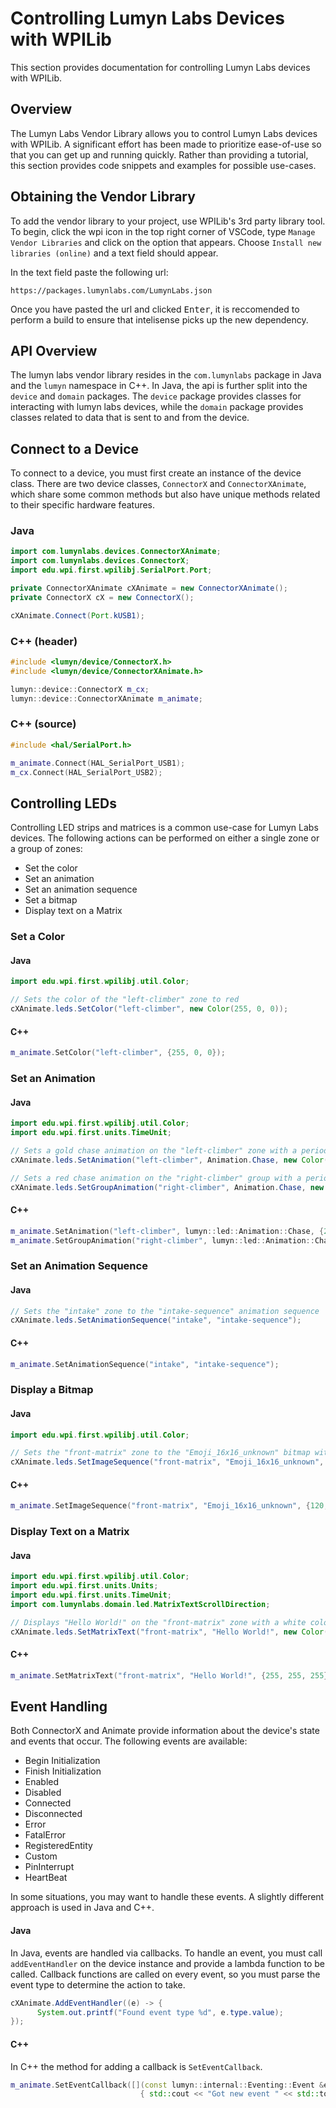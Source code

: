# Controlling Lumyn Labs Devices with WPILib

This section provides documentation for controlling Lumyn Labs devices with WPILib.

## Overview

The Lumyn Labs Vendor Library allows you to control Lumyn Labs devices with WPILib. A significant effort has been made to prioritize ease-of-use so that you can get up and running quickly. Rather than providing a tutorial, this section provides code snippets and examples for possible use-cases.

## Obtaining the Vendor Library

To add the vendor library to your project, use WPILib's 3rd party library tool. To begin, click the wpi icon in the top right corner of VSCode, type `Manage Vendor Libraries` and click on the option that appears. Choose `Install new libraries (online)` and a text field should appear. 

In the text field paste the following url:

```url
https://packages.lumynlabs.com/LumynLabs.json
```

Once you have pasted the url and clicked <kbd>Enter</kbd>, it is reccomended to perform a build to ensure that intelisense picks up the new dependency.

## API Overview

The lumyn labs vendor library resides in the `com.lumynlabs` package in Java and the `lumyn` namespace in C++. In Java, the api is further split into the `device` and `domain` packages. The `device` package provides classes for interacting with lumyn labs devices, while the `domain` package provides classes related to data that is sent to and from the device.

## Connect to a Device

To connect to a device, you must first create an instance of the device class. There are two device classes, `ConnectorX` and `ConnectorXAnimate`, which share some common methods but also have unique methods related to their specific hardware features.

### Java
```java
import com.lumynlabs.devices.ConnectorXAnimate;
import com.lumynlabs.devices.ConnectorX;
import edu.wpi.first.wpilibj.SerialPort.Port;

private ConnectorXAnimate cXAnimate = new ConnectorXAnimate();
private ConnectorX cX = new ConnectorX();

cXAnimate.Connect(Port.kUSB1);
```

### C++ (header)
```cpp
#include <lumyn/device/ConnectorX.h>
#include <lumyn/device/ConnectorXAnimate.h>

lumyn::device::ConnectorX m_cx;
lumyn::device::ConnectorXAnimate m_animate;
```

### C++ (source)
```cpp
#include <hal/SerialPort.h>

m_animate.Connect(HAL_SerialPort_USB1);
m_cx.Connect(HAL_SerialPort_USB2);
```

## Controlling LEDs

Controlling LED strips and matrices is a common use-case for Lumyn Labs devices. The following actions can be performed on either a single zone or a group of zones:

- Set the color
- Set an animation
- Set an animation sequence
- Set a bitmap
- Display text on a Matrix

### Set a Color

#### Java
```java
import edu.wpi.first.wpilibj.util.Color;

// Sets the color of the "left-climber" zone to red
cXAnimate.leds.SetColor("left-climber", new Color(255, 0, 0));
```

#### C++
```cpp
m_animate.SetColor("left-climber", {255, 0, 0});
```

### Set an Animation

#### Java
```java
import edu.wpi.first.wpilibj.util.Color;
import edu.wpi.first.units.TimeUnit;

// Sets a gold chase animation on the "left-climber" zone with a period of 40ms that is not reversed and loops indefinitely
cXAnimate.leds.SetAnimation("left-climber", Animation.Chase, new Color(200, 120, 15), Units.Milliseconds.of(40), false, false);

// Sets a red chase animation on the "right-climber" group with a period of 40ms that is reversed and runs only once
cXAnimate.leds.SetGroupAnimation("right-climber", Animation.Chase, new Color(255, 0, 0), Units.Milliseconds.of(40), true, true);
```

#### C++
```cpp
m_animate.SetAnimation("left-climber", lumyn::led::Animation::Chase, {200, 120, 15}, 40ms, false, false);
m_animate.SetGroupAnimation("right-climber", lumyn::led::Animation::Chase, {255, 0, 0}, 40ms, true, true);
```

### Set an Animation Sequence

#### Java
```java
// Sets the "intake" zone to the "intake-sequence" animation sequence
cXAnimate.leds.SetAnimationSequence("intake", "intake-sequence");
```

#### C++
```cpp
m_animate.SetAnimationSequence("intake", "intake-sequence");
```

### Display a Bitmap

#### Java
```java
import edu.wpi.first.wpilibj.util.Color;

// Sets the "front-matrix" zone to the "Emoji_16x16_unknown" bitmap with a purple color not reversed and looping indefinitely
cXAnimate.leds.SetImageSequence("front-matrix", "Emoji_16x16_unknown", new Color(120, 0, 100), false, false);
```

#### C++
```cpp
m_animate.SetImageSequence("front-matrix", "Emoji_16x16_unknown", {120, 0, 100}, false, false);
```

### Display Text on a Matrix

#### Java
```java
import edu.wpi.first.wpilibj.util.Color;
import edu.wpi.first.units.Units;
import edu.wpi.first.units.TimeUnit;
import com.lumynlabs.domain.led.MatrixTextScrollDirection;

// Displays "Hello World!" on the "front-matrix" zone with a white color, scrolling left at a speed of 300ms and looping indefinitely
cXAnimate.leds.SetMatrixText("front-matrix", "Hello World!", new Color(255, 255, 255), MatrixTextScrollDirection.Left, Units.Milliseconds.of(300), true);
```

#### C++
```cpp
m_animate.SetMatrixText("front-matrix", "Hello World!", {255, 255, 255}, lumyn::internal::Command::LED::MatrixTextScrollDirection::LEFT, 300_ms, true);
```

## Event Handling

Both ConnectorX and Animate provide information about the device's state and events that occur. The following events are available:

- Begin Initialization
- Finish Initialization
- Enabled
- Disabled
- Connected
- Disconnected
- Error
- FatalError
- RegisteredEntity
- Custom
- PinInterrupt
- HeartBeat

In some situations, you may want to handle these events. A slightly different approach is used in Java and C++.

#### Java
In Java, events are handled via callbacks. To handle an event, you must call `addEventHandler` on the device instance and provide a lambda function to be called. Callback functions are called on every event, so you must parse the event type to determine the action to take.

```java
cXAnimate.AddEventHandler((e) -> {
      System.out.printf("Found event type %d", e.type.value);
});
```

#### C++
In C++ the method for adding a callback is `SetEventCallback`.

```cpp
m_animate.SetEventCallback([](const lumyn::internal::Eventing::Event &evt)
                             { std::cout << "Got new event " << std::to_string((uint32_t)evt.type) << std::endl; });
```